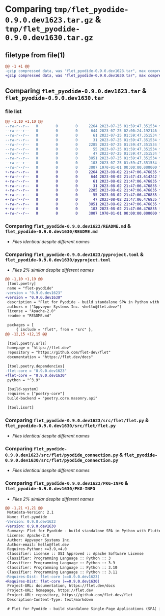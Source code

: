 # Comparing `tmp/flet_pyodide-0.9.0.dev1623.tar.gz` & `tmp/flet_pyodide-0.9.0.dev1630.tar.gz`

## filetype from file(1)

```diff
@@ -1 +1 @@
-gzip compressed data, was "flet_pyodide-0.9.0.dev1623.tar", max compression
+gzip compressed data, was "flet_pyodide-0.9.0.dev1630.tar", max compression
```

## Comparing `flet_pyodide-0.9.0.dev1623.tar` & `flet_pyodide-0.9.0.dev1630.tar`

### file list

```diff
@@ -1,10 +1,10 @@
--rw-r--r--   0        0        0     2264 2023-07-25 01:59:47.351534 flet_pyodide-0.9.0.dev1623/README.md
--rw-r--r--   0        0        0      644 2023-07-25 02:00:24.192146 flet_pyodide-0.9.0.dev1623/pyproject.toml
--rw-r--r--   0        0        0       61 2023-07-25 01:59:47.351534 flet_pyodide-0.9.0.dev1623/src/flet/__init__.py
--rw-r--r--   0        0        0       31 2023-07-25 01:59:47.351534 flet_pyodide-0.9.0.dev1623/src/flet/canvas/__init__.py
--rw-r--r--   0        0        0     2285 2023-07-25 01:59:47.351534 flet_pyodide-0.9.0.dev1623/src/flet/flet.py
--rw-r--r--   0        0        0       55 2023-07-25 01:59:47.351534 flet_pyodide-0.9.0.dev1623/src/flet/matplotlib_chart.py
--rw-r--r--   0        0        0       47 2023-07-25 01:59:47.351534 flet_pyodide-0.9.0.dev1623/src/flet/plotly_chart.py
--rw-r--r--   0        0        0     3851 2023-07-25 01:59:47.351534 flet_pyodide-0.9.0.dev1623/src/flet/pyodide_connection.py
--rw-r--r--   0        0        0      103 2023-07-25 01:59:47.351534 flet_pyodide-0.9.0.dev1623/src/flet/version.py
--rw-r--r--   0        0        0     3007 1970-01-01 00:00:00.000000 flet_pyodide-0.9.0.dev1623/PKG-INFO
+-rw-r--r--   0        0        0     2264 2023-08-02 21:47:06.476835 flet_pyodide-0.9.0.dev1630/README.md
+-rw-r--r--   0        0        0      644 2023-08-02 21:47:43.614242 flet_pyodide-0.9.0.dev1630/pyproject.toml
+-rw-r--r--   0        0        0       61 2023-08-02 21:47:06.476835 flet_pyodide-0.9.0.dev1630/src/flet/__init__.py
+-rw-r--r--   0        0        0       31 2023-08-02 21:47:06.476835 flet_pyodide-0.9.0.dev1630/src/flet/canvas/__init__.py
+-rw-r--r--   0        0        0     2285 2023-08-02 21:47:06.476835 flet_pyodide-0.9.0.dev1630/src/flet/flet.py
+-rw-r--r--   0        0        0       55 2023-08-02 21:47:06.476835 flet_pyodide-0.9.0.dev1630/src/flet/matplotlib_chart.py
+-rw-r--r--   0        0        0       47 2023-08-02 21:47:06.476835 flet_pyodide-0.9.0.dev1630/src/flet/plotly_chart.py
+-rw-r--r--   0        0        0     3851 2023-08-02 21:47:06.476835 flet_pyodide-0.9.0.dev1630/src/flet/pyodide_connection.py
+-rw-r--r--   0        0        0      103 2023-08-02 21:47:06.476835 flet_pyodide-0.9.0.dev1630/src/flet/version.py
+-rw-r--r--   0        0        0     3007 1970-01-01 00:00:00.000000 flet_pyodide-0.9.0.dev1630/PKG-INFO
```

### Comparing `flet_pyodide-0.9.0.dev1623/README.md` & `flet_pyodide-0.9.0.dev1630/README.md`

 * *Files identical despite different names*

### Comparing `flet_pyodide-0.9.0.dev1623/pyproject.toml` & `flet_pyodide-0.9.0.dev1630/pyproject.toml`

 * *Files 2% similar despite different names*

```diff
@@ -1,10 +1,10 @@
 [tool.poetry]
 name = "flet-pyodide"
-version = "0.9.0.dev1623"
+version = "0.9.0.dev1630"
 description = "Flet for Pyodide - build standalone SPA in Python with Flutter UI."
 authors = ["Appveyor Systems Inc. <hello@flet.dev>"]
 license = "Apache-2.0"
 readme = "README.md"
 
 packages = [
     { include = "flet", from = "src" },
@@ -12,15 +12,15 @@
 
 [tool.poetry.urls]
 homepage = "https://flet.dev"
 repository = "https://github.com/flet-dev/flet"
 documentation = "https://flet.dev/docs"
 
 [tool.poetry.dependencies]
-flet-core = "0.9.0.dev1623"
+flet-core = "0.9.0.dev1630"
 python = "^3.9"
 
 [build-system]
 requires = ["poetry-core"]
 build-backend = "poetry.core.masonry.api"
 
 [tool.isort]
```

### Comparing `flet_pyodide-0.9.0.dev1623/src/flet/flet.py` & `flet_pyodide-0.9.0.dev1630/src/flet/flet.py`

 * *Files identical despite different names*

### Comparing `flet_pyodide-0.9.0.dev1623/src/flet/pyodide_connection.py` & `flet_pyodide-0.9.0.dev1630/src/flet/pyodide_connection.py`

 * *Files identical despite different names*

### Comparing `flet_pyodide-0.9.0.dev1623/PKG-INFO` & `flet_pyodide-0.9.0.dev1630/PKG-INFO`

 * *Files 2% similar despite different names*

```diff
@@ -1,21 +1,21 @@
 Metadata-Version: 2.1
 Name: flet-pyodide
-Version: 0.9.0.dev1623
+Version: 0.9.0.dev1630
 Summary: Flet for Pyodide - build standalone SPA in Python with Flutter UI.
 License: Apache-2.0
 Author: Appveyor Systems Inc.
 Author-email: hello@flet.dev
 Requires-Python: >=3.9,<4.0
 Classifier: License :: OSI Approved :: Apache Software License
 Classifier: Programming Language :: Python :: 3
 Classifier: Programming Language :: Python :: 3.9
 Classifier: Programming Language :: Python :: 3.10
 Classifier: Programming Language :: Python :: 3.11
-Requires-Dist: flet-core (==0.9.0.dev1623)
+Requires-Dist: flet-core (==0.9.0.dev1630)
 Project-URL: documentation, https://flet.dev/docs
 Project-URL: homepage, https://flet.dev
 Project-URL: repository, https://github.com/flet-dev/flet
 Description-Content-Type: text/markdown
 
 # Flet for Pyodide - build standalone Single-Page Applications (SPA) in Python with Flutter UI
```

